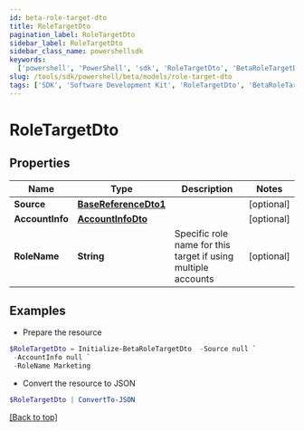 ```yaml
---
id: beta-role-target-dto
title: RoleTargetDto
pagination_label: RoleTargetDto
sidebar_label: RoleTargetDto
sidebar_class_name: powershellsdk
keywords:
  ['powershell', 'PowerShell', 'sdk', 'RoleTargetDto', 'BetaRoleTargetDto']
slug: /tools/sdk/powershell/beta/models/role-target-dto
tags: ['SDK', 'Software Development Kit', 'RoleTargetDto', 'BetaRoleTargetDto']
---
```


# RoleTargetDto

## Properties

| Name | Type | Description | Notes |
| --- | --- | --- | --- |
| **Source** | [**BaseReferenceDto1**](base-reference-dto1) |  | [optional] |
| **AccountInfo** | [**AccountInfoDto**](account-info-dto) |  | [optional] |
| **RoleName** | **String** | Specific role name for this target if using multiple accounts | [optional] |

## Examples

- Prepare the resource

```powershell
$RoleTargetDto = Initialize-BetaRoleTargetDto  -Source null `
 -AccountInfo null `
 -RoleName Marketing
```

- Convert the resource to JSON

```powershell
$RoleTargetDto | ConvertTo-JSON
```

[[Back to top]](#)
